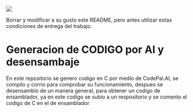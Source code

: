 ![](https://s3.amazonaws.com/videos.pentesteracademy.com/videos/badges/low/arm-assembly.png)

Borrar y modificar a su gusto este README, pero antes utilizar estas condiciones de entrega del trabajo.

# Generacion de CODIGO por AI y desensambaje

En este repositorio se genero codigo en C por medio de CodePal.AI, se compilo y corrio para comprobar su funcionamiento, despues se desensamblo de un manera general, para obtener un codigo de ensamblador, ya en este codigo se subio a un respositorio y se comento el codigo de C en el de ensamblador
